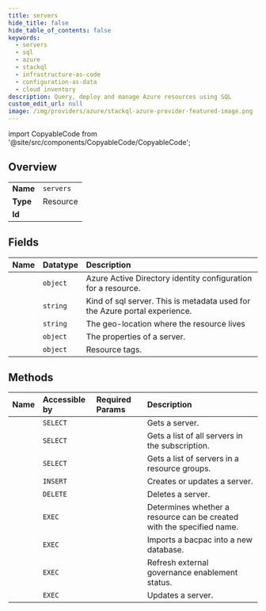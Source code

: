 ```yaml
---
title: servers
hide_title: false
hide_table_of_contents: false
keywords:
  - servers
  - sql
  - azure    
  - stackql
  - infrastructure-as-code
  - configuration-as-data
  - cloud inventory
description: Query, deploy and manage Azure resources using SQL
custom_edit_url: null
image: /img/providers/azure/stackql-azure-provider-featured-image.png
---
```


import CopyableCode from '@site/src/components/CopyableCode/CopyableCode';




## Overview
<table><tbody>
<tr><td><b>Name</b></td><td><code>servers</code></td></tr>
<tr><td><b>Type</b></td><td>Resource</td></tr>
<tr><td><b>Id</b></td><td><CopyableCode code="azure.sql.servers" /></td></tr>
</tbody></table>

## Fields
| Name | Datatype | Description |
|:-----|:---------|:------------|
| <CopyableCode code="identity" /> | `object` | Azure Active Directory identity configuration for a resource. |
| <CopyableCode code="kind" /> | `string` | Kind of sql server. This is metadata used for the Azure portal experience. |
| <CopyableCode code="location" /> | `string` | The geo-location where the resource lives |
| <CopyableCode code="properties" /> | `object` | The properties of a server. |
| <CopyableCode code="tags" /> | `object` | Resource tags. |
## Methods
| Name | Accessible by | Required Params | Description |
|:-----|:--------------|:----------------|:------------|
| <CopyableCode code="get" /> | `SELECT` | <CopyableCode code="resourceGroupName, serverName, subscriptionId" /> | Gets a server. |
| <CopyableCode code="list" /> | `SELECT` | <CopyableCode code="subscriptionId" /> | Gets a list of all servers in the subscription. |
| <CopyableCode code="list_by_resource_group" /> | `SELECT` | <CopyableCode code="resourceGroupName, subscriptionId" /> | Gets a list of servers in a resource groups. |
| <CopyableCode code="create_or_update" /> | `INSERT` | <CopyableCode code="resourceGroupName, serverName, subscriptionId, data__location" /> | Creates or updates a server. |
| <CopyableCode code="delete" /> | `DELETE` | <CopyableCode code="resourceGroupName, serverName, subscriptionId" /> | Deletes a server. |
| <CopyableCode code="check_name_availability" /> | `EXEC` | <CopyableCode code="subscriptionId, data__name, data__type" /> | Determines whether a resource can be created with the specified name. |
| <CopyableCode code="import_database" /> | `EXEC` | <CopyableCode code="resourceGroupName, serverName, subscriptionId, data__administratorLogin, data__administratorLoginPassword, data__storageKey, data__storageKeyType, data__storageUri" /> | Imports a bacpac into a new database. |
| <CopyableCode code="refresh_status" /> | `EXEC` | <CopyableCode code="resourceGroupName, serverName, subscriptionId" /> | Refresh external governance enablement status. |
| <CopyableCode code="update" /> | `EXEC` | <CopyableCode code="resourceGroupName, serverName, subscriptionId" /> | Updates a server. |
